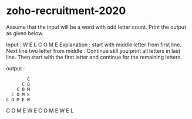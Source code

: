 # zoho-recruitment-2020

 Assume that the input will be a word with odd letter count. Print the output as given below.
    
Input : W E L C O M E
Explanation : start with middle letter from first line. Next line two letter from middle . Continue still you print all letters in last line. Then start with the first letter and continue for the remaining letters. 
  
output :  


            C
          C O
        C O M
      C O M E
    C O M E W
  C O M E W E
C O M E W E L
